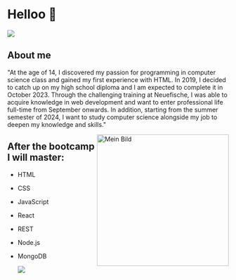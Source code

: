# Helloo 👋
  <img src="https://capsule-render.vercel.app/api?type=waving&color=gradient&height=60&section=footer&width=100"/> 
  
  ## About me
  
"At the age of 14, I discovered my passion for programming in computer science class and gained my first experience with HTML. In 2019, I decided to catch up on my high school diploma and I am expected to complete it in October 2023. Through the challenging training at Neuefische, I was able to acquire knowledge in web development and want to enter professional life full-time from September onwards. In addition, starting from the summer semester of 2024, I want to study computer science alongside my job to deepen my knowledge and skills."

<img align="right" src="https://ca.slack-edge.com/TTHG21AH3-U04TM057BGW-f0660ddba205-512" alt="Mein Bild" width="300">

## After the bootcamp I will master: 
+ HTML
+ CSS
+ JavaScript
+ React
+ REST
+ Node.js
+ MongoDB

  <img src="https://capsule-render.vercel.app/api?type=waving&color=gradient&height=60&section=footer&width=100"/>




<!--
**DenisKorkmaz/DenisKorkmaz** is a ✨ _special_ ✨ repository because its `README.md` (this file) appears on your GitHub profile.

Here are some ideas to get you started:

- 🔭 I’m currently working on ...
- 🌱 I’m currently learning ...
- 👯 I’m looking to collaborate on ...
- 🤔 I’m looking for help with ...
- 💬 Ask me about ...
- 📫 How to reach me: ...
- 😄 Pronouns: ...
- ⚡ Fun fact: ...
-->
